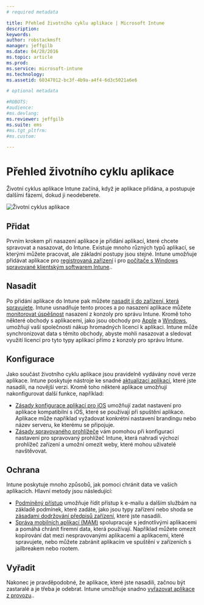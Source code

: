 ```yaml
---
# required metadata

title: Přehled životního cyklu aplikace | Microsoft Intune
description:
keywords:
author: robstackmsft
manager: jeffgilb
ms.date: 04/28/2016
ms.topic: article
ms.prod:
ms.service: microsoft-intune
ms.technology:
ms.assetid: 60347012-bc3f-4b9a-a4f4-6d3c5021a6e6

# optional metadata

#ROBOTS:
#audience:
#ms.devlang:
ms.reviewer: jeffgilb
ms.suite: ems
#ms.tgt_pltfrm:
#ms.custom:

---
```


# Přehled životního cyklu aplikace

Životní cyklus aplikace Intune začíná, když je aplikace přidána, a postupuje dalšími fázemi, dokud ji neodeberete.

![Životní cyklus aplikace](./media/applifecycle_nobg.png "the Intune app lifecycle")

## Přidat

Prvním krokem při nasazení aplikace je přidání aplikací, které chcete spravovat a nasazovat, do Intune. Existuje mnoho různých typů aplikací, se kterými můžete pracovat, ale základní postupy jsou stejné. Intune umožňuje přidávat aplikace pro [registrovaná zařízení](add-apps-for-mobile-devices-in-microsoft-intune.md) i pro [počítače s Windows spravované klientským softwarem Intune](add-apps-for-windows-pcs-in-microsoft-intune.md)..

## Nasadit

Po přidání aplikace do Intune pak můžete [nasadit ji do zařízení, která spravujete](deploy-apps.md). Intune usnadňuje tento proces a po nasazení aplikace můžete [monitorovat úspěšnost](monitor-apps-in-microsoft-intune.md) nasazení z konzoly pro správu Intune. Kromě toho některé obchody s aplikacemi, jako jsou obchody pro [Apple](manage-ios-apps-you-purchased-through-a-volume-purchase-program-with-microsoft-intune.md) a [Windows](manage-apps-you-purchased-from-the-windows-store-for-business-with-microsoft-intune.md), umožňují vaší společnosti nákup hromadných licencí k aplikaci. Intune může synchronizovat data s těmito obchody, abyste mohli nasazovat a sledovat využití licencí pro tyto typy aplikací přímo z konzoly pro správu Intune.

## Konfigurace

Jako součást životního cyklu aplikace jsou pravidelně vydávány nové verze aplikace. Intune poskytuje nástroje ke snadné [aktualizaci aplikací](update-apps-using-microsoft-intune.md), které jste nasadili, na novější verzi. Kromě toho některé aplikace umožňují nakonfigurovat další funkce, například:
- [Zásady konfigurace aplikací pro iOS](configure-ios-apps-with-mobile-app-configuration-policies-in-microsoft-intune.md) umožňují zadat nastavení pro aplikace kompatibilní s iOS, které se používají při spuštění aplikace. Aplikace může například vyžadovat konkrétní nastavení brandingu nebo název serveru, ke kterému se připojuje.
- [Zásady spravovaného prohlížeče](manage-internet-access-using-managed-browser-policies.md) vám pomohou při konfiguraci nastavení pro spravovaný prohlížeč Intune, která nahradí výchozí prohlížeč zařízení a umožní omezit weby, které mohou uživatelé navštěvovat.

## Ochrana

Intune poskytuje mnoho způsobů, jak pomoci chránit data ve vašich aplikacích. Hlavní metody jsou následující:
- [Podmíněný přístup](restrict-access-to-email-and-o365-services-with-microsoft-intune.md) umožňuje řídit přístup k e-mailu a dalším službám na základě podmínek, které zadáte, jako jsou typy zařízení nebo shoda se [zásadami dodržování předpisů zařízení](introduction-to-device-compliance-policies-in-microsoft-intune.md), které jste nasadili.
- [Správa mobilních aplikací (MAM)](protect-app-data-using-mobile-app-management-policies-with-microsoft-intune.md) spolupracuje s jednotlivými aplikacemi a pomáhá chránit firemní data, která používají. Například můžete omezit kopírování dat mezi nespravovanými aplikacemi a aplikacemi, které spravujete, nebo můžete zabránit aplikacím ve spuštění v zařízeních s jailbreakem nebo rootem.

## Vyřadit

Nakonec je pravděpodobné, že aplikace, které jste nasadili, začnou být zastaralé a je třeba je odebrat. Intune umožňuje snadno [vyřazovat aplikace z provozu](retire-apps-using-microsoft-intune.md)..


<!--HONumber=May16_HO1-->


